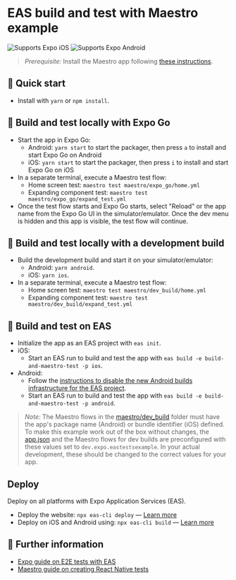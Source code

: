 # EAS build and test with Maestro example

<p>
  <!-- iOS -->
  <img alt="Supports Expo iOS" longdesc="Supports Expo iOS" src="https://img.shields.io/badge/iOS-4630EB.svg?style=flat-square&logo=APPLE&labelColor=999999&logoColor=fff" />
  <!-- Android -->
  <img alt="Supports Expo Android" longdesc="Supports Expo Android" src="https://img.shields.io/badge/Android-4630EB.svg?style=flat-square&logo=ANDROID&labelColor=A4C639&logoColor=fff" />
</p>

> _Prerequisite:_ Install the Maestro app following [these instructions](https://maestro.mobile.dev/getting-started/installing-maestro).

## 🚀 Quick start

- Install with `yarn` or `npm install`.

## 🚀 Build and test locally with Expo Go

- Start the app in Expo Go:
  - Android: `yarn start` to start the packager, then press `a` to install and start Expo Go on Android
  - iOS: `yarn start` to start the packager, then press `i` to install and start Expo Go on iOS
- In a separate terminal, execute a Maestro test flow:
  - Home screen test: `maestro test maestro/expo_go/home.yml`
  - Expanding component test: `maestro test maestro/expo_go/expand_test.yml`
- Once the test flow starts and Expo Go starts, select "Reload" or the app name from the Expo Go UI in the simulator/emulator. Once the dev menu is hidden and this app is visible, the test flow will continue.

## 🚀 Build and test locally with a development build

- Build the development build and start it on your simulator/emulator:
  - Android: `yarn android`.
  - iOS: `yarn ios`.
- In a separate terminal, execute a Maestro test flow:
  - Home screen test: `maestro test maestro/dev_build/home.yml`
  - Expanding component test: `maestro test maestro/dev_build/expand_test.yml`

## 🚀 Build and test on EAS

- Initialize the app as an EAS project with `eas init`.
- iOS:
  - Start an EAS run to build and test the app with `eas build -e build-and-maestro-test -p ios`.
- Android:
  - Follow the [instructions to disable the new Android builds infrastructure for the EAS project](https://docs.expo.dev/build-reference/e2e-tests/#disable-new-android-builds-infrastructure).
  - Start an EAS run to build and test the app with `eas build -e build-and-maestro-test -p android`.

> _Note:_ The Maestro flows in the [maestro/dev_build](./maestro/dev_build) folder must have the app's package name (Android) or bundle identifier (iOS) defined. To make this example work out of the box without changes, the [app.json](./app.json) and the Maestro flows for dev builds are preconfigured with these values set to `dev.expo.eastestsexample`. In your actual development, these should be changed to the correct values for your app.

## Deploy

Deploy on all platforms with Expo Application Services (EAS).

- Deploy the website: `npx eas-cli deploy` — [Learn more](https://docs.expo.dev/eas/hosting/get-started/)
- Deploy on iOS and Android using: `npx eas-cli build` — [Learn more](https://expo.dev/eas)

## 📝 Further information

- [Expo guide on E2E tests with EAS](https://docs.expo.dev/build-reference/e2e-tests/)
- [Maestro guide on creating React Native tests](https://maestro.mobile.dev/platform-support/react-native)
